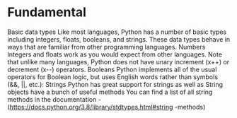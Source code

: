 # Fundamental
Basic data types
Like most languages, Python has a number of basic types including integers, floats, booleans, and strings. These data types behave in ways that are familiar from other programming languages.
Numbers
Integers and floats work as you would expect from other languages. Note that unlike many languages, Python does not have unary increment (x++) or decrement (x--) operators.
Booleans
Python implements all of the usual operators for Boolean logic, but uses English words rather than symbols (&&, ||, etc.):
Strings
Python has great support for strings as well as String objects have a bunch of useful methods
You can find a list of all string methods in the documentation - (https://docs.python.org/3.8/library/stdtypes.html#string -methods)
